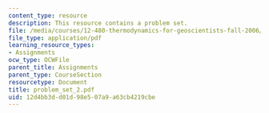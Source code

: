 ```yaml
---
content_type: resource
description: This resource contains a problem set.
file: /media/courses/12-480-thermodynamics-for-geoscientists-fall-2006/12d4bb3dd01d98e507a9a63cb4219cbe_problem_set_2.pdf
file_type: application/pdf
learning_resource_types:
- Assignments
ocw_type: OCWFile
parent_title: Assignments
parent_type: CourseSection
resourcetype: Document
title: problem_set_2.pdf
uid: 12d4bb3d-d01d-98e5-07a9-a63cb4219cbe
---
```


